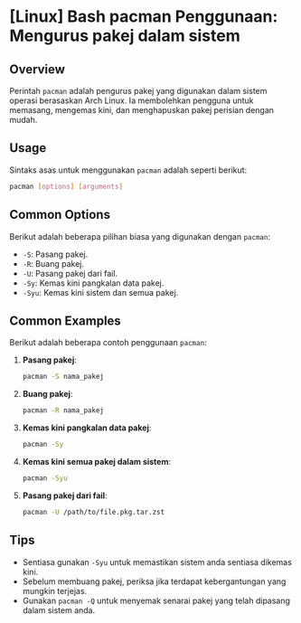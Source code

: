 # [Linux] Bash pacman Penggunaan: Mengurus pakej dalam sistem

## Overview
Perintah `pacman` adalah pengurus pakej yang digunakan dalam sistem operasi berasaskan Arch Linux. Ia membolehkan pengguna untuk memasang, mengemas kini, dan menghapuskan pakej perisian dengan mudah.

## Usage
Sintaks asas untuk menggunakan `pacman` adalah seperti berikut:

```bash
pacman [options] [arguments]
```

## Common Options
Berikut adalah beberapa pilihan biasa yang digunakan dengan `pacman`:

- `-S`: Pasang pakej.
- `-R`: Buang pakej.
- `-U`: Pasang pakej dari fail.
- `-Sy`: Kemas kini pangkalan data pakej.
- `-Syu`: Kemas kini sistem dan semua pakej.

## Common Examples
Berikut adalah beberapa contoh penggunaan `pacman`:

1. **Pasang pakej**:
   ```bash
   pacman -S nama_pakej
   ```

2. **Buang pakej**:
   ```bash
   pacman -R nama_pakej
   ```

3. **Kemas kini pangkalan data pakej**:
   ```bash
   pacman -Sy
   ```

4. **Kemas kini semua pakej dalam sistem**:
   ```bash
   pacman -Syu
   ```

5. **Pasang pakej dari fail**:
   ```bash
   pacman -U /path/to/file.pkg.tar.zst
   ```

## Tips
- Sentiasa gunakan `-Syu` untuk memastikan sistem anda sentiasa dikemas kini.
- Sebelum membuang pakej, periksa jika terdapat kebergantungan yang mungkin terjejas.
- Gunakan `pacman -Q` untuk menyemak senarai pakej yang telah dipasang dalam sistem anda.